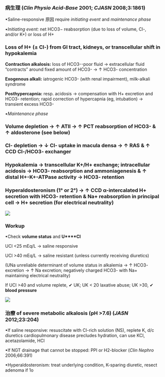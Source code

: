 ### 病生理 (_Clin Physio Acid-Base_ 2001; _CJASN_ 2008;3:1861)

•Saline-responsive 原因 require _initiating event_ and _maintenance phase_

•_Initiating event:_ net HCO3− reabsorption (due to loss of volume, Cl-, and/or K+) or loss of H+

### Loss of H+ (± Cl-) from GI tract, kidneys, or transcellular shift in hypokalemia

**Contraction alkalosis:** loss of HCO3--poor fluid → extracellular fluid “contracts” around fixed amount of HCO3- → ↑ HCO3- concentration

**Exogenous alkali:** iatrogenic HCO3- (with renal impairment), milk-alkali syndrome

**Posthypercapnia:** resp. acidosis → compensation with H+ excretion and HCO3- retention; rapid correction of hypercapnia (eg, intubation) → transient excess HCO3-

•_Maintenance phase_

### Volume depletion → ↑ ATII → ↑ PCT reabsorption of HCO3- & ↑ aldosterone (see below)

### Cl- **depletion** → ↓ Cl- uptake in macula densa → ↑ RAS & ↑ CCD Cl-/HCO3- exchanger

### Hypokalemia → transcellular K+/H+ exchange; intracellular acidosis → HCO3- reabsorption and ammoniagenesis & ↑ distal H+-K+-ATPase activity → HCO3- retention

### Hyperaldosteronism (1° or 2°) → ↑ CCD α-intercalated H+ secretion with HCO3- retention & Na+ reabsorption in principal cell → H+ secretion (for electrical neutrality)

![](https://i.imgur.com/n5cpR93.png)

### Workup

•Check **volume status** and **U****Cl**

UCl <25 mEq/L → saline responsive

UCl >40 mEq/L → saline resistant (unless currently receiving diuretics)

(UNa unreliable determinant of volume status in alkalemia → ↑ HCO3- excretion → ↑ Na excretion; negatively charged HCO3- with Na+ maintaining electrical neutrality)

If UCl >40 and volume replete, ✔ UK; UK < 20 laxative abuse; UK >30, ✔ **blood pressure**

![](https://i.imgur.com/qqfu9zr.png)

### 治療 of severe metabolic alkalosis (pH >**7.6)** (_JASN_ 2012;23:204)

•If saline responsive: resuscitate with Cl-rich solution (NS), replete K, d/c diuretics cardiopulmonary disease precludes hydration, can use KCl, acetazolamide, HCl

•If NGT drainage that cannot be stopped: PPI or H2-blocker (_Clin Nephro_ 2006;66:391)

•Hyperaldosteronism: treat underlying condition, K-sparing diuretic, resect adenoma if 1o